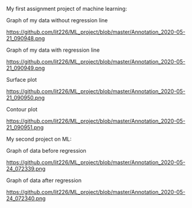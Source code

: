 My first assignment project of machine learning:


Graph of my data without regression line 

https://github.com/lit226/ML_project/blob/master/Annotation_2020-05-21_090948.png

Graph of my data with regression line

https://github.com/lit226/ML_project/blob/master/Annotation_2020-05-21_090949.png

Surface plot  

https://github.com/lit226/ML_project/blob/master/Annotation_2020-05-21_090950.png

Contour plot

https://github.com/lit226/ML_project/blob/master/Annotation_2020-05-21_090951.png


My second project on ML:

Graph of data before regression

https://github.com/lit226/ML_project/blob/master/Annotation_2020-05-24_072339.png


Graph of data after regression

https://github.com/lit226/ML_project/blob/master/Annotation_2020-05-24_072340.png
